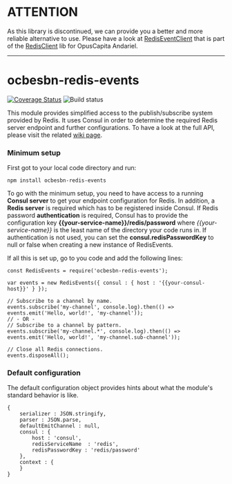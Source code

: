 # ATTENTION

As this library is discontinued, we can provide you a better and more reliable alternative to use. Please have a look at [RedisEventClient](https://github.com/OpusCapita/redis-client#example-rediseventclient-pubsub) that is part of the [RedisClient](https://github.com/OpusCapita/redis-client) lib for OpusCapita Andariel.

---

# ocbesbn-redis-events
[![Coverage Status](https://coveralls.io/repos/github/OpusCapita/redis-events/badge.svg?branch=master&rand=2)](https://coveralls.io/github/OpusCapita/redis-events?branch=master&rand=1)
![Build status](https://circleci.com/gh/OpusCapita/redis-events.svg?style=shield&circle-token=33dde9a3e5bbe120832064948a3d073ba7a6ab15)

This module provides simplified access to the publish/subscribe system provided by Redis. It uses Consul in order to determine the required Redis server endpoint and further configurations. To have a look at the full API, please visit the related [wiki page](https://github.com/OpusCapita/redis-events/wiki).

### Minimum setup
First got to your local code directory and run:
```
npm install ocbesbn-redis-events
```
To go with the minimum setup, you need to have access to a running **Consul server** to get your endpoint configuration for Redis. In addition, a **Redis server** is required which has to be registered inside Consul. If Redis password **authentication** is required, Consul has to provide the configuration key **{{your-service-name}}/redis/password** where *{{your-service-name}}* is the least name of the directory your code runs in. If authentication is not used, you can set the **consul.redisPasswordKey** to null or false when creating a new instance of RedisEvents.

If all this is set up, go to you code and add the following lines:

```JS
const RedisEvents = require('ocbesbn-redis-events');

var events = new RedisEvents({ consul : { host : '{{your-consul-host}}' } });

// Subscribe to a channel by name.
events.subscribe('my-channel', console.log).then(() => events.emit('Hello, world!', 'my-channel'));
// - OR -
// Subscribe to a channel by pattern.
events.subscribe('my-channel.*', console.log).then(() => events.emit('Hello, world!', 'my-channel.sub-channel'));

// Close all Redis connections.
events.disposeAll();
```

### Default configuration

The default configuration object provides hints about what the module's standard behavior is like.

```JS
{
    serializer : JSON.stringify,
    parser : JSON.parse,
    defaultEmitChannel : null,
    consul : {
        host : 'consul',
        redisServiceName  : 'redis',
        redisPasswordKey : 'redis/password'
    },
    context : {
    }
}
```
